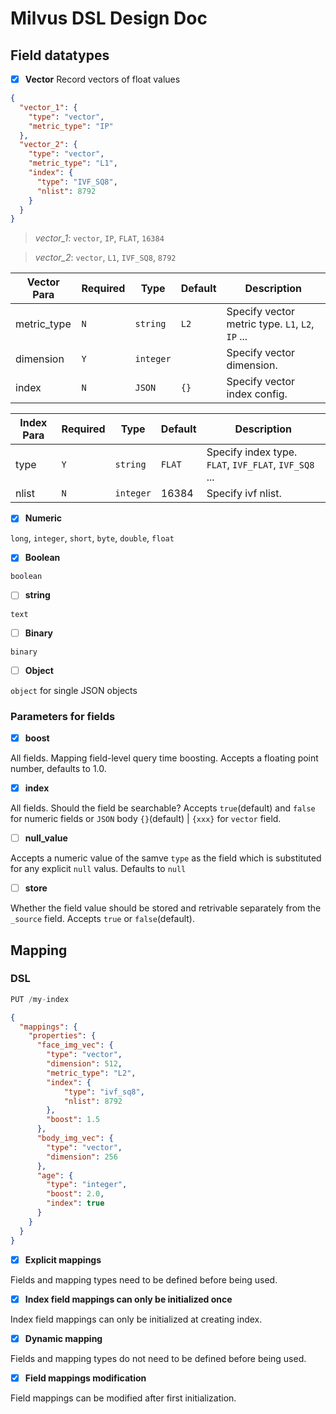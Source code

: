 # Milvus DSL Design Doc

## Field datatypes

- [x] **Vector** Record vectors of float values

```json
{
  "vector_1": {
    "type": "vector",
    "metric_type": "IP"
  },
  "vector_2": {
    "type": "vector",
    "metric_type": "L1",
    "index": {
      "type": "IVF_SQ8",
      "nlist": 8792
    }
  }
}
```
>*vector_1*: `vector`, `IP`, `FLAT`, `16384`

>*vector_2*: `vector`, `L1`, `IVF_SQ8`, `8792`

| Vector Para | Required | Type      | Default        | Description                                     |
| ---------   | -------- | --------- | -------------- | ----------------------------------------------- |
| metric_type | `N` | `string`  | `L2` | Specify vector metric type. `L1`, `L2`, `IP` ... |
| dimension | `Y` | `integer`  |  | Specify vector dimension. |
| index | `N` | `JSON`  | `{}` | Specify vector index config. |

| Index Para | Required | Type      | Default        | Description                                     |
| ---------   | -------- | --------- | -------------- | ----------------------------------------------- |
| type | `Y` | `string`  | `FLAT` | Specify index type. `FLAT`, `IVF_FLAT`, `IVF_SQ8` ... |
| nlist | `N` | `integer`  | 16384 | Specify ivf nlist. |

- [x] **Numeric**

`long`, `integer`, `short`, `byte`, `double`, `float`

- [x] **Boolean**

`boolean`

- [ ] **string**

`text`

- [ ] **Binary**

`binary`

- [ ] **Object**

`object` for single JSON objects

### Parameters for fields

- [x] **boost**

All fields. Mapping field-level query time boosting. Accepts a floating point number, defaults to 1.0.

- [x] **index**

All fields. Should the field be searchable? Accepts `true`(default) and `false` for numeric fields or `JSON` body `{}`(default) | `{xxx}` for `vector` field.

- [ ] **null_value**

Accepts a numeric value of the samve `type` as the field which is substituted for any explicit `null` valus. Defaults to `null`

- [ ] **store**

Whether the field value should be stored and retrivable separately from the `_source` field. Accepts `true` or `false`(default).

## Mapping

### DSL
```js
PUT /my-index
```
```json
{
  "mappings": {
    "properties": {
      "face_img_vec": {
        "type": "vector",
        "dimension": 512,
        "metric_type": "L2",
        "index": {
            "type": "ivf_sq8",
            "nlist": 8792
        },
        "boost": 1.5
      },
      "body_img_vec": {
        "type": "vector",
        "dimension": 256
      },
      "age": {
        "type": "integer",
        "boost": 2.0,
        "index": true
      }
    }
  }
}
```
- [x] **Explicit mappings**

Fields and mapping types need to be defined before being used.

- [x] **Index field mappings can only be initialized once**

Index field mappings can only be initialized at creating index.

- [x] **Dynamic mapping**

Fields and mapping types do not need to be defined before being used.

- [x] **Field mappings modification**

Field mappings can be modified after first initialization.
